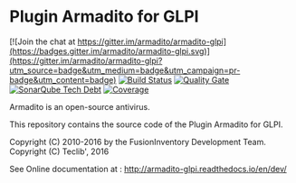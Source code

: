 Plugin Armadito for GLPI
========================

[![Join the chat at https://gitter.im/armadito/armadito-glpi](https://badges.gitter.im/armadito/armadito-glpi.svg)](https://gitter.im/armadito/armadito-glpi?utm_source=badge&utm_medium=badge&utm_campaign=pr-badge&utm_content=badge)
[![Build Status](https://travis-ci.org/armadito/armadito-glpi.svg?branch=DEV)](https://travis-ci.org/armadito/armadito-glpi)
[![Quality Gate](http://sonarqube.com/api/badges/gate?key=armadito:glpi:DEV:DEV)](http://sonarqube.com/dashboard/index/armadito:glpi:DEV:DEV)
[![SonarQube Tech Debt](https://img.shields.io/sonar/http/sonarqube.com/armadito:glpi:DEV:DEV/tech_debt.svg)](https://sonarqube.com/component_measures/?id=armadito%3Aglpi%3ADEV%3ADEV)
[![Coverage](http://sonarqube.com/api/badges/measure?key=armadito:glpi:DEV:DEV&metric=it_coverage)](http://sonarqube.com/dashboard/index/armadito:glpi:DEV:DEV)

Armadito is an open-source antivirus.

This repository contains the source code of the Plugin Armadito for GLPI.

Copyright (C) 2010-2016 by the FusionInventory Development Team.
Copyright (C) Teclib', 2016

See Online documentation at : <http://armadito-glpi.readthedocs.io/en/dev/>
